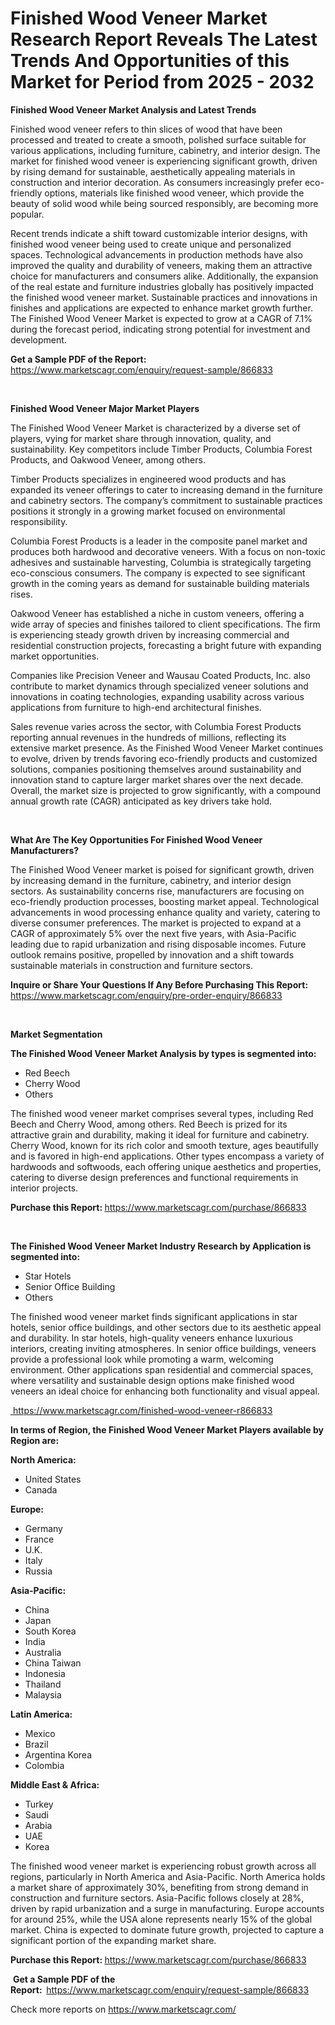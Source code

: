 <p><h1>Finished Wood Veneer Market Research Report Reveals The Latest Trends And Opportunities of this Market for Period from 2025 - 2032</h1></p><p><strong>Finished Wood Veneer Market Analysis and Latest Trends</strong></p>
<p><p>Finished wood veneer refers to thin slices of wood that have been processed and treated to create a smooth, polished surface suitable for various applications, including furniture, cabinetry, and interior design. The market for finished wood veneer is experiencing significant growth, driven by rising demand for sustainable, aesthetically appealing materials in construction and interior decoration. As consumers increasingly prefer eco-friendly options, materials like finished wood veneer, which provide the beauty of solid wood while being sourced responsibly, are becoming more popular.</p><p>Recent trends indicate a shift toward customizable interior designs, with finished wood veneer being used to create unique and personalized spaces. Technological advancements in production methods have also improved the quality and durability of veneers, making them an attractive choice for manufacturers and consumers alike. Additionally, the expansion of the real estate and furniture industries globally has positively impacted the finished wood veneer market. Sustainable practices and innovations in finishes and applications are expected to enhance market growth further. The Finished Wood Veneer Market is expected to grow at a CAGR of 7.1% during the forecast period, indicating strong potential for investment and development.</p></p>
<p><strong>Get a Sample PDF of the Report:&nbsp;</strong> <a href="https://www.marketscagr.com/enquiry/request-sample/866833?utm_campaign=2467&utm_medium=2&utm_source=Github&utm_content=ia&utm_term=01042025&utm_id=finished-wood-veneer">https://www.marketscagr.com/enquiry/request-sample/866833</a></p>
<p>&nbsp;</p>
<p><strong>Finished Wood Veneer Major Market Players</strong></p>
<p><p>The Finished Wood Veneer Market is characterized by a diverse set of players, vying for market share through innovation, quality, and sustainability. Key competitors include Timber Products, Columbia Forest Products, and Oakwood Veneer, among others. </p><p>Timber Products specializes in engineered wood products and has expanded its veneer offerings to cater to increasing demand in the furniture and cabinetry sectors. The company’s commitment to sustainable practices positions it strongly in a growing market focused on environmental responsibility.</p><p>Columbia Forest Products is a leader in the composite panel market and produces both hardwood and decorative veneers. With a focus on non-toxic adhesives and sustainable harvesting, Columbia is strategically targeting eco-conscious consumers. The company is expected to see significant growth in the coming years as demand for sustainable building materials rises.</p><p>Oakwood Veneer has established a niche in custom veneers, offering a wide array of species and finishes tailored to client specifications. The firm is experiencing steady growth driven by increasing commercial and residential construction projects, forecasting a bright future with expanding market opportunities.</p><p>Companies like Precision Veneer and Wausau Coated Products, Inc. also contribute to market dynamics through specialized veneer solutions and innovations in coating technologies, expanding usability across various applications from furniture to high-end architectural finishes.</p><p>Sales revenue varies across the sector, with Columbia Forest Products reporting annual revenues in the hundreds of millions, reflecting its extensive market presence. As the Finished Wood Veneer Market continues to evolve, driven by trends favoring eco-friendly products and customized solutions, companies positioning themselves around sustainability and innovation stand to capture larger market shares over the next decade. Overall, the market size is projected to grow significantly, with a compound annual growth rate (CAGR) anticipated as key drivers take hold.</p></p>
<p>&nbsp;</p>
<p><strong>What Are The Key Opportunities For Finished Wood Veneer Manufacturers?</strong></p>
<p><p>The Finished Wood Veneer market is poised for significant growth, driven by increasing demand in the furniture, cabinetry, and interior design sectors. As sustainability concerns rise, manufacturers are focusing on eco-friendly production processes, boosting market appeal. Technological advancements in wood processing enhance quality and variety, catering to diverse consumer preferences. The market is projected to expand at a CAGR of approximately 5% over the next five years, with Asia-Pacific leading due to rapid urbanization and rising disposable incomes. Future outlook remains positive, propelled by innovation and a shift towards sustainable materials in construction and furniture sectors.</p></p>
<p><strong>Inquire or Share Your Questions If Any Before Purchasing This Report:</strong> <a href="https://www.marketscagr.com/enquiry/pre-order-enquiry/866833?utm_campaign=2467&utm_medium=2&utm_source=Github&utm_content=ia&utm_term=01042025&utm_id=finished-wood-veneer">https://www.marketscagr.com/enquiry/pre-order-enquiry/866833</a></p>
<p>&nbsp;</p>
<p><strong>Market Segmentation</strong></p>
<p><strong>The Finished Wood Veneer Market Analysis by types is segmented into:</strong></p>
<p><ul><li>Red Beech</li><li>Cherry Wood</li><li>Others</li></ul></p>
<p><p>The finished wood veneer market comprises several types, including Red Beech and Cherry Wood, among others. Red Beech is prized for its attractive grain and durability, making it ideal for furniture and cabinetry. Cherry Wood, known for its rich color and smooth texture, ages beautifully and is favored in high-end applications. Other types encompass a variety of hardwoods and softwoods, each offering unique aesthetics and properties, catering to diverse design preferences and functional requirements in interior projects.</p></p>
<p><strong>Purchase this Report:&nbsp;</strong><a href="https://www.marketscagr.com/purchase/866833?utm_campaign=2467&utm_medium=2&utm_source=Github&utm_content=ia&utm_term=01042025&utm_id=finished-wood-veneer">https://www.marketscagr.com/purchase/866833</a></p>
<p>&nbsp;</p>
<p><strong>The Finished Wood Veneer Market Industry Research by Application is segmented into:</strong></p>
<p><ul><li>Star Hotels</li><li>Senior Office Building</li><li>Others</li></ul></p>
<p><p>The finished wood veneer market finds significant applications in star hotels, senior office buildings, and other sectors due to its aesthetic appeal and durability. In star hotels, high-quality veneers enhance luxurious interiors, creating inviting atmospheres. In senior office buildings, veneers provide a professional look while promoting a warm, welcoming environment. Other applications span residential and commercial spaces, where versatility and sustainable design options make finished wood veneers an ideal choice for enhancing both functionality and visual appeal.</p></p>
<p><a href="https://www.marketscagr.com/finished-wood-veneer-r866833?utm_campaign=2467&utm_medium=2&utm_source=Github&utm_content=ia&utm_term=01042025&utm_id=finished-wood-veneer">&nbsp;https://www.marketscagr.com/finished-wood-veneer-r866833</a></p>
<p><strong>In terms of Region, the Finished Wood Veneer Market Players available by Region are:</strong></p>
<p>
    <p> <strong> North America: </strong>
        <ul>
            <li>United States</li>
            <li>Canada</li>
        </ul>
        </p> 
    <p> <strong> Europe: </strong>
        <ul>
            <li>Germany</li>
            <li>France</li>
            <li>U.K.</li>
            <li>Italy</li>
            <li>Russia</li>
        </ul>
        </p> 
    <p> <strong> Asia-Pacific: </strong>
        <ul>
            <li>China</li>
            <li>Japan</li>
            <li>South Korea</li>
            <li>India</li>
            <li>Australia</li>
            <li>China Taiwan</li>
            <li>Indonesia</li>
            <li>Thailand</li>
            <li>Malaysia</li>
        </ul>
        </p> 
    <p> <strong> Latin America: </strong>
        <ul>
            <li>Mexico</li>
            <li>Brazil</li>
            <li>Argentina Korea</li>
            <li>Colombia</li>
        </ul>
        </p> 
    <p> <strong> Middle East & Africa: </strong>
        <ul>
            <li>Turkey</li>
            <li>Saudi</li>
            <li>Arabia</li>
            <li>UAE</li>
            <li>Korea</li>
        </ul>
    </p>
    </p>
<p><p>The finished wood veneer market is experiencing robust growth across all regions, particularly in North America and Asia-Pacific. North America holds a market share of approximately 30%, benefiting from strong demand in construction and furniture sectors. Asia-Pacific follows closely at 28%, driven by rapid urbanization and a surge in manufacturing. Europe accounts for around 25%, while the USA alone represents nearly 15% of the global market. China is expected to dominate future growth, projected to capture a significant portion of the expanding market share.</p></p>
<p><strong>Purchase this Report: </strong><a href="https://www.marketscagr.com/purchase/866833?utm_campaign=2467&utm_medium=2&utm_source=Github&utm_content=ia&utm_term=01042025&utm_id=finished-wood-veneer">https://www.marketscagr.com/purchase/866833</a></p>
<p>&nbsp;<strong>Get a Sample PDF of the Report:&nbsp;&nbsp;</strong><a href="https://www.marketscagr.com/enquiry/request-sample/866833?utm_campaign=2467&utm_medium=2&utm_source=Github&utm_content=ia&utm_term=01042025&utm_id=finished-wood-veneer">https://www.marketscagr.com/enquiry/request-sample/866833</a></p>
<p><strong></strong></p>
<p>Check more reports on <a href="https://www.marketscagr.com/?utm_campaign=2467&utm_medium=2&utm_source=Github&utm_content=ia&utm_term=01042025&utm_id=finished-wood-veneer">https://www.marketscagr.com/</a></p>